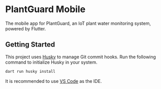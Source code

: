 # PlantGuard Mobile

The mobile app for PlantGuard, an IoT plant water monitoring system, powered by Flutter.

## Getting Started

This project uses [Husky](https://pub.dev/packages/husky) to manage Git commit hooks. Run the following command to initialize Husky in your system.

```bash
dart run husky install
```

It is recommended to use [VS Code](https://code.visualstudio.com/) as the IDE.
